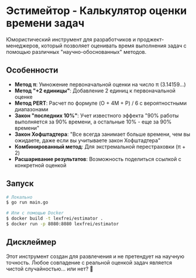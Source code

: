 # Эстимейтор - Калькулятор оценки времени задач

Юмористический инструмент для разработчиков и проджект-менеджеров, который позволяет оценивать время выполнения задач с помощью различных "научно-обоснованных" методов.

## Особенности

- **Метод π**: Умножение первоначальной оценки на число π (3.14159...)
- **Метод "+2 единицы"**: Добавление 2 единиц к первоначальной оценке
- **Метод PERT**: Расчет по формуле (O + 4M + P) / 6 с вероятностными диапазонами
- **Закон "последних 10%"**: Учет известного эффекта "90% работы выполняется за 90% времени, а остальные 10% - еще за 90% времени"
- **Закон Хофштадтера**: "Все всегда занимает больше времени, чем вы ожидаете, даже если вы учитываете закон Хофштадтера"
- **Комбинированный метод**: Для экстремальной перестраховки (π + 2)
- **Расшаривание результатов**: Возможность поделиться ссылкой с конкретной оценкой

## Запуск

```bash
# Локально
$ go run main.go

# Или с помощью Docker
$ docker build -t lexfrei/estimator .
$ docker run -p 8080:8080 lexfrei/estimator
```

## Дисклеймер

Этот инструмент создан для развлечения и не претендует на научную точность. Любое совпадение с реальной оценкой задач является чистой случайностью... или нет? 🤔
